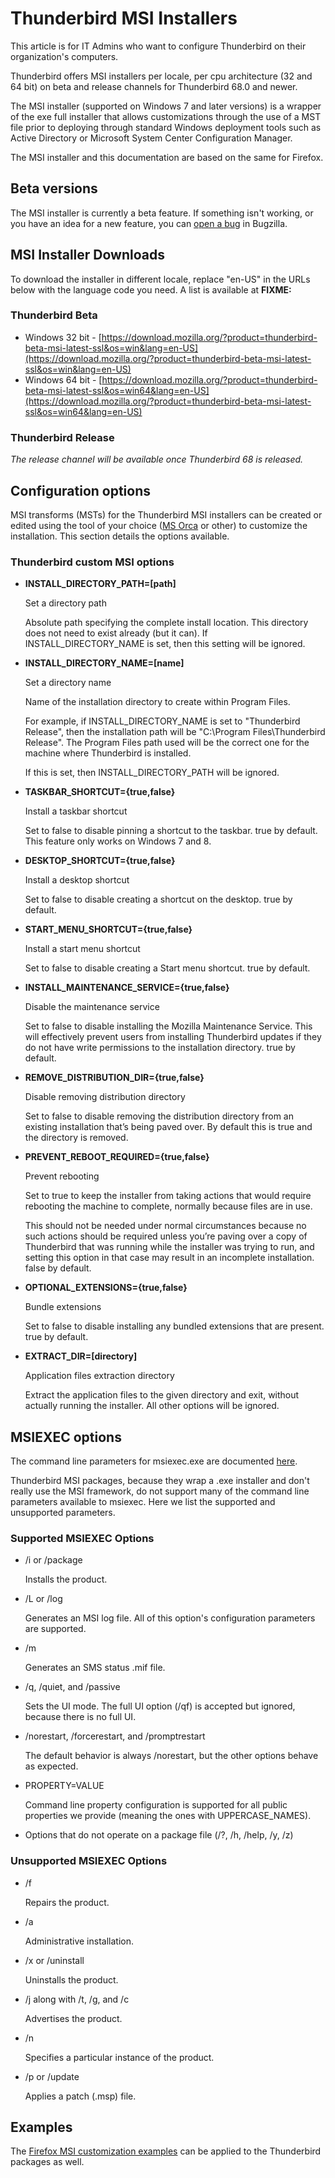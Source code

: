 # Thunderbird MSI Installers


This article is for IT Admins who want to configure Thunderbird on their organization's computers.

Thunderbird offers MSI installers per locale, per cpu architecture (32 and 64 bit) on beta and release channels for Thunderbird 68.0 and newer.

The MSI installer (supported on Windows 7 and later versions) is a wrapper of the exe full installer that allows customizations through the use of a MST file prior to deploying through standard Windows deployment tools such as Active Directory or Microsoft System Center Configuration Manager.

The MSI installer and this documentation are based on the same for Firefox.

## Beta versions
The MSI installer is currently a beta feature. If something isn't working, or you have an idea for a new feature, you can [open a bug](https://bugzilla.mozilla.org/enter_bug.cgi?product=Thunderbird&component=Installer) in Bugzilla.

## MSI Installer Downloads
To download the installer in different locale, replace "en-US" in the URLs below with the language code you need. A list is available at  **FIXME:**

### Thunderbird Beta

* Windows 32 bit - [https://download.mozilla.org/?product=thunderbird-beta-msi-latest-ssl&os=win&lang=en-US](https://download.mozilla.org/?product=thunderbird-beta-msi-latest-ssl&os=win&lang=en-US)
* Windows 64 bit - [https://download.mozilla.org/?product=thunderbird-beta-msi-latest-ssl&os=win64&lang=en-US](https://download.mozilla.org/?product=thunderbird-beta-msi-latest-ssl&os=win64&lang=en-US)

### Thunderbird Release

*The release channel will be available once Thunderbird 68 is released.*

## Configuration options
MSI transforms (MSTs) for the Thunderbird MSI installers can be created or edited using the tool of your choice ([MS Orca](https://docs.microsoft.com/en-us/windows/desktop/msi/orca-exe) or other) to customize the installation. This section details the options available. 

### Thunderbird custom MSI options

* **INSTALL\_DIRECTORY\_PATH=[path]** 

	Set a directory path

	Absolute path specifying the complete install location. This directory does not need to exist already (but it can). If INSTALL\_DIRECTORY\_NAME is set, then this setting will be ignored.

* **INSTALL\_DIRECTORY\_NAME=[name]**

	Set a directory name

	Name of the installation directory to create within Program Files.

	For example, if INSTALL\_DIRECTORY\_NAME is set to "Thunderbird Release", then the installation path will be "C:\Program Files\Thunderbird Release". The Program Files path used will be the correct one for the machine where Thunderbird is installed.

	If this is set, then INSTALL\_DIRECTORY\_PATH will be ignored.

* **TASKBAR\_SHORTCUT={true,false}**

	Install a taskbar shortcut

	Set to false to disable pinning a shortcut to the taskbar. true by default. This feature only works on Windows 7 and 8.

* **DESKTOP\_SHORTCUT={true,false}**

	Install a desktop shortcut

	Set to false to disable creating a shortcut on the desktop. true by default.

* **START\_MENU\_SHORTCUT={true,false}**

	Install a start menu shortcut

	Set to false to disable creating a Start menu shortcut. true by default.

* **INSTALL\_MAINTENANCE\_SERVICE={true,false}**

	Disable the maintenance service

	Set to false to disable installing the Mozilla Maintenance Service. This will effectively prevent users from installing Thunderbird updates if they do not have write permissions to the installation directory. true by default.

* **REMOVE\_DISTRIBUTION\_DIR={true,false}**

	Disable removing distribution directory

	Set to false to disable removing the distribution directory from an existing installation that’s being paved over. By default this is true and the directory is removed.

* **PREVENT\_REBOOT\_REQUIRED={true,false}**

	Prevent rebooting

	Set to true to keep the installer from taking actions that would require rebooting the machine to complete, normally because files are in use.

	This should not be needed under normal circumstances because no such actions should be required unless you’re paving over a copy of Thunderbird that was running while the installer was trying to run, and setting this option in that case may result in an incomplete installation. false by default.

* **OPTIONAL\_EXTENSIONS={true,false}**

	Bundle extensions

	Set to false to disable installing any bundled extensions that are present. true by default.

* **EXTRACT\_DIR=[directory]**

	Application files extraction directory

	Extract the application files to the given directory and exit, without actually running the installer. All other options will be ignored. 


## MSIEXEC options

The command line parameters for msiexec.exe are documented [here](https://docs.microsoft.com/en-us/windows/desktop/Msi/command-line-options).

Thunderbird MSI packages, because they wrap a .exe installer and don't really use the MSI framework, do not support many of the command line parameters available to msiexec. Here we list the supported and unsupported parameters.

### Supported MSIEXEC Options

*	/i or /package

	Installs the product.
* /L or /log

	Generates an MSI log file. All of this option's configuration parameters are supported. 
* /m

	Generates an SMS status .mif file.
* /q, /quiet, and /passive

	Sets the UI mode. The full UI option (/qf) is accepted but ignored, because there is no full UI. 
* /norestart, /forcerestart, and /promptrestart

	The default behavior is always /norestart, but the other options behave as expected.
* PROPERTY=VALUE

	Command line property configuration is supported for all public properties we provide (meaning the ones with UPPERCASE_NAMES). 
* Options that do not operate on a package file (/?, /h, /help, /y, /z)

### Unsupported MSIEXEC Options

* /f

	Repairs the product. 
* /a

	Administrative installation. 
* /x or /uninstall

	Uninstalls the product. 
* /j along with /t, /g, and /c

	Advertises the product. 
* /n

	Specifies a particular instance of the product. 
* /p or /update

	Applies a patch (.msp) file. 

##  Examples

The [Firefox MSI customization examples](https://support.mozilla.org/en-US/kb/deploy-firefox-msi-installers#w_example-configuration) can be applied to the Thunderbird packages as well.